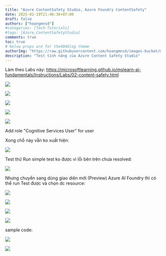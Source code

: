 ```yaml
---
title: "Azure ContentSafety Studio, Azure Foundry ContentSafety"
date: 2025-02-19T21:46:36+07:00
draft: false
authors: ["hoangmnsd"]
#categories: [Tech-Tutorials]
#tags: [Azure,ContentSafetyStudio]
comments: true
toc: true
# below props are for the404blog theme
authorImg: "https://raw.githubusercontent.com/hoangmnsd/images-bucket/master/static/images/hoangmsnd-avatar001.jpg"
description: "Test tính năng của Azure Content Safety Studio"
---
```


Làm theo Labs này: https://microsoftlearning.github.io/mslearn-ai-fundamentals/Instructions/Labs/02-content-safety.html

![](https://d32yh8fbac5ivo.cloudfront.net/static/images/azure-contentsafety-create.jpg)

![](https://d32yh8fbac5ivo.cloudfront.net/static/images/azure-contentsafety-create-rv.jpg)

![](https://d32yh8fbac5ivo.cloudfront.net/static/images/azure-contentsafety-created-rs.jpg)

![](https://d32yh8fbac5ivo.cloudfront.net/static/images/azure-contentsafety-created-rs-overview.jpg)

![](https://d32yh8fbac5ivo.cloudfront.net/static/images/azure-contentsafety-created-rs-iam.jpg)

Add role "Cognitive Services User" for user

Xong chỗ này vẫn ko xuất hiện:

![](https://d32yh8fbac5ivo.cloudfront.net/static/images/azure-contentsafety-created-rs-iam-err.jpg)

Test thử Run simple test ko được vì lỗi bên trên chưa resolved:

![](https://d32yh8fbac5ivo.cloudfront.net/static/images/azure-contentsafety-created-rs-iam-err-test.jpg)

Nhưng chuyển sang dùng giao diện mới (Preview) Azure AI Foundry thì có thể run Test được và chọn dc resource:

![](https://d32yh8fbac5ivo.cloudfront.net/static/images/azure-contentsafety-foundry-svc.jpg)

![](https://d32yh8fbac5ivo.cloudfront.net/static/images/azure-contentsafety-foundry-svc-test.jpg)

![](https://d32yh8fbac5ivo.cloudfront.net/static/images/azure-contentsafety-foundry-svc-test-ok.jpg)

![](https://d32yh8fbac5ivo.cloudfront.net/static/images/azure-contentsafety-foundry-svc-test-ok-2.jpg)

sample code:

![](https://d32yh8fbac5ivo.cloudfront.net/static/images/azure-contentsafety-foundry-svc-test-code.jpg)

![](https://d32yh8fbac5ivo.cloudfront.net/static/images/azure-contentsafety-foundry-svc-test-image.jpg)


